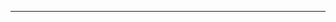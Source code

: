 <!--
CO_OP_TRANSLATOR_METADATA:
{
  "original_hash": "b12098603dc3061d3cdac77ecce93658",
  "translation_date": "2025-08-28T18:32:06+00:00",
  "source_file": "03-CoreGenerativeAITechniques/README.md",
  "language_code": "sr"
}
-->


---

